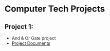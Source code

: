 # Computer Tech Projects

## Project 1:
- And & Or Gate project
- [Project Documents](https://docs.google.com/document/d/1LAGX9x9MtL7NTBRvCKLRF-Ik5SV51L-ov8hpuQoNA6c/edit?usp=sharing)
